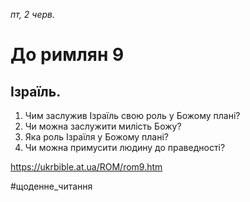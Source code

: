 
_пт, 2 черв._

# До римлян 9

## Ізраїль.
1. Чим заслужив Ізраїль свою роль у Божому плані?
2. Чи можна заслужити милість Божу?
3. Яка роль Ізраїля у Божому плані?
4. Чи можна примусити людину до праведності?

https://ukrbible.at.ua/ROM/rom9.htm 

#щоденне_читання
